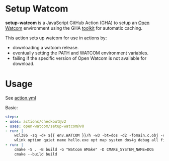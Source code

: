 # Setup Watcom

**setup-watcom** is a JavaScript GitHub Action (GHA) to setup an [Open Watcom](https://github.com/open-watcom) environment
 using the GHA [toolkit](https://github.com/actions/toolkit) for automatic caching.

This action sets up watcom for use in actions by:

- downloading a watcom release.
- eventually setting the PATH and WATCOM environment variables.
- failing if the specific version of Open Watcom is not available for download.

# Usage

See [action.yml](action.yml)

Basic:
```yaml
steps:
- uses: actions/checkout@v2
- uses: open-watcom/setup-watcom@v0
- run: |
    wcl386 -zq -d+ ${{ env.WATCOM }}/h -w3 -bt=dos -d2 -fomain.c.obj -c -cc main.c
    wlink option quiet name hello.exe opt map system dos4g debug all file main.c.obj
- run: |
    cmake -S . -B build -G "Watcom WMake" -D CMAKE_SYSTEM_NAME=DOS
    cmake --build build
```

